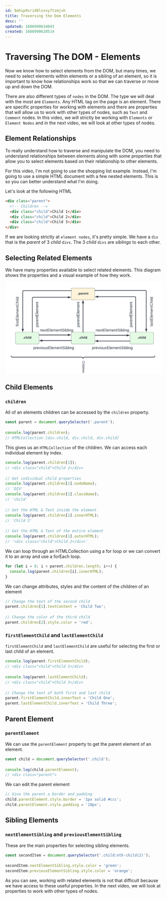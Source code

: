 ```yaml
---
id: 9ahip9srid0lsxvy7tzmjvh
title: Traversing the Dom Elements
desc: ''
updated: 1686990634043
created: 1686990628514
---
```

# Traversing The DOM - Elements

Now we know how to select elements from the DOM, but many times, we need to select elements within elements or a sibling of an element, so it is important to know how relationships work so that we can traverse or move up and down the DOM.

There are also different types of `nodes` in the DOM. The type we will deal with the most are `Elements`. Any HTML tag on the page is an element. There are specific properties for working with elements and there are properties that will allow us to work with other types of nodes, such as `Text` and `Comment` nodes. In this video, we will strictly be working with `Elements` or `Element Nodes` and in the next video, we will look at other types of nodes.

## Element Relationships

To really understand how to traverse and manipulate the DOM, you need to understand relationships between elements along with some properties that allow you to select elements based on their relationship to other elements.

For this video, I'm not going to use the shopping list example. Instead, I'm going to use a simple HTML document with a few nested elements. This is so you can better understand what I'm doing.

Let's look at the following HTML

```html
<div class="parent">
  <!-- Children -->
  <div class="child">Child 1</div>
  <div class="child">Child 2</div>
  <div class="child">Child 3</div>
</div>
```

If we are looking strictly at `element nodes`, it's pretty simple. We have a `div` that is the _parent_ of 3 _child_ `divs`. The 3 _child_ `divs` are _siblings_ to each other.

## Selecting Related Elements

We have many properties available to select related elements. This diagram shows the properties and a visual example of how they work.

<img src="images/dom-element-relationships.png">

## Child Elements

### `children`

All of an elements children can be accessed by the `children` property.

```js
const parent = document.querySelector('.parent');

console.log(parent.children);
// HTMLCollection [div.child, div.child, div.child]
```

This gives us an `HTMLCollection` of the children. We can access each individual element by index.

```js
console.log(parent.children[1]);
// <div class="child">Child 2</div>

// Get individual child properties
console.log(parent.children[1].nodeName);
// 'DIV'
console.log(parent.children[1].className);
// 'child'

// Get the HTML & Text inside the element
console.log(parent.children[1].innerHTML);
// 'Child 2'

// Get the HTML & Text of the entire element
console.log(parent.children[1].outerHTML);
// '<div class="child">Child 2</div>'
```

We can loop through an HTMLCollection using a for loop or we can convert it to an array and use a forEach loop.

```js
for (let i = 0; i < parent.children.length; i++) {
  console.log(parent.children[i].innerHTML);
}
```

We can change attributes, styles and the content of the children of an element

```js
// Change the text of the second child
parent.children[1].textContent = 'Child Two';

// Change the color of the third child
parent.children[2].style.color = 'red';
```

### `firstElementChild` and `lastElementChild`

`firstElementChild` and `lastElementChild` are useful for selecting the first or last child of an element.

```js
console.log(parent.firstElementChild);
// <div class="child">Child 1</div>

console.log(parent.lastElementChild);
// <div class="child">Child 3</div>

// Change the text of both first and last child
parent.firstElementChild.innerText = 'Child One';
parent.lastElementChild.innerText = 'Child Three';
```

## Parent Element

### `parentElement`

We can use the `parentElement` property to get the parent element of an element.

```js
const child = document.querySelector('.child');

console.log(child.parentElement);
// <div class="parent">
```

We can edit the parent element

```js
// Give the parent a border and padding
child.parentElement.style.border = '1px solid #ccc';
child.parentElement.style.padding = '10px';
```

## Sibling Elements

### `nextElementSibling` and `previousElementSibling`

These are the main properties for selecting sibling elements.

```js
const secondItem = document.querySelector('.child:nth-child(2)');

secondItem.nextElementSibling.style.color = 'green';
secondItem.previousElementSibling.style.color = 'orange';
```

As you can see, working with related elements is not that difficult because we have access to these useful properties. In the next video, we will look at properties to work with other types of nodes.
